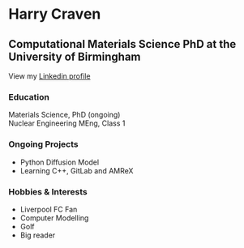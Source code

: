 # Harry Craven
## Computational Materials Science PhD at the University of Birmingham

View my [Linkedin profile](https://www.linkedin.com/in/harry-craven-095059251/)

### Education
Materials Science, PhD (ongoing) <br />
Nuclear Engineering MEng, Class 1

### Ongoing Projects
- Python Diffusion Model
- Learning C++, GitLab and AMReX

### Hobbies & Interests
- Liverpool FC Fan
- Computer Modelling
- Golf
- Big reader
